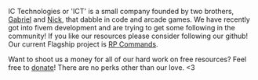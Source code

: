 IC Technologies or 'ICT' is a small company founded by two brothers, [Gabriel](https://github.com/LittleLayek) and [Nick](https://github.com/NickReagan), that dabble in code and arcade games. We have recently got into fivem development and are trying to get some following in the community! If you like our resources please consider following our github! 
Our current Flagship project is [RP Commands](https://ic-technologies.tebex.io/package/5617889">https://ic-technologies.tebex.io/package/5617889).

Want to shoot us a money for all of our hard work on free resources? Feel free to [donate](https://www.paypal.com/donate/?hosted_button_id=GUHZFCG9FC5CE)! There are no perks other than our love. <3
